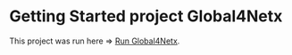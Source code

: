 # Getting Started project Global4Netx

This project was run here => [Run Global4Netx](https://syritchenkom.github.io/global4net/).
